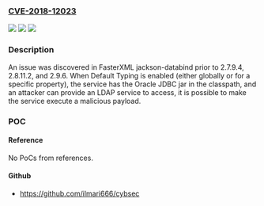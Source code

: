 ### [CVE-2018-12023](https://cve.mitre.org/cgi-bin/cvename.cgi?name=CVE-2018-12023)
![](https://img.shields.io/static/v1?label=Product&message=n%2Fa&color=blue)
![](https://img.shields.io/static/v1?label=Version&message=n%2Fa&color=blue)
![](https://img.shields.io/static/v1?label=Vulnerability&message=n%2Fa&color=brighgreen)

### Description

An issue was discovered in FasterXML jackson-databind prior to 2.7.9.4, 2.8.11.2, and 2.9.6. When Default Typing is enabled (either globally or for a specific property), the service has the Oracle JDBC jar in the classpath, and an attacker can provide an LDAP service to access, it is possible to make the service execute a malicious payload.

### POC

#### Reference
No PoCs from references.

#### Github
- https://github.com/ilmari666/cybsec

